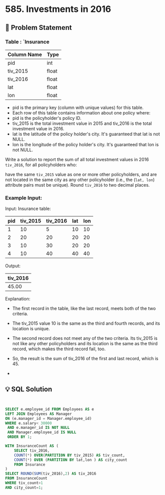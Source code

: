 # 585. Investments in 2016

## 📝 Problem Statement

###  Table : `Insurance 

| Column Name | Type  |
|-------------|-------|
| pid         | int   |
| tiv_2015    | float |
| tiv_2016    | float |
| lat         | float |
| lon         | float |

 - pid is the primary key (column with unique values) for this table.
 - Each row of this table contains information about one policy where:
 - pid is the policyholder's policy ID.
 - tiv_2015 is the total investment value in 2015 and tiv_2016 is the total investment value in 2016.
 - lat is the latitude of the policy holder's city. It's guaranteed that lat is not NULL.
 - lon is the longitude of the policy holder's city. It's guaranteed that lon is not NULL.
 

Write a solution to report the sum of all total investment values in 2016 `tiv_2016`, for all policyholders who:

have the same `tiv_2015` value as one or more other policyholders, and
are not located in the same city as any other policyholder (i.e., the (`lat, lon`) attribute pairs must be unique).
Round `tiv_2016` to two decimal places.


### Example Input:

Input: 
Insurance table:

| pid | tiv_2015 | tiv_2016 | lat | lon |
|-----|----------|----------|-----|-----|
| 1   | 10       | 5        | 10  | 10  |
| 2   | 20       | 20       | 20  | 20  |
| 3   | 10       | 30       | 20  | 20  |
| 4   | 10       | 40       | 40  | 40  |

Output: 

| tiv_2016 |
|----------|
| 45.00    |

Explanation: 
 - The first record in the table, like the last record, meets both of the two criteria.
 - The tiv_2015 value 10 is the same as the third and fourth records, and its location is unique.
 
 - The second record does not meet any of the two criteria. Its tiv_2015 is not like any other policyholders and its location is the same as the third record, which makes the third record fail, too.
 - So, the result is the sum of tiv_2016 of the first and last record, which is 45.

 - 
## 💡 SQL Solution

```sql


SELECT e.employee_id FROM Employees AS e 
LEFT JOIN Employees AS Manager 
ON (e.manager_id = Manager.employee_id)
WHERE e.salary< 30000
 AND e.manager_id IS NOT NULL
 AND Manager.employee_id IS NULL
 ORDER BY 1;

WITH InsuranceCount AS (
    SELECT tiv_2016,
    COUNT(*) OVER(PARTITION BY tiv_2015) AS tiv_count,
    COUNT(*) OVER (PARTITION BY lat,lon ) AS city_count
    FROM Insurance
)
SELECT ROUND(SUM(tiv_2016),2) AS tiv_2016
FROM InsuranceCount 
WHERE tiv_count>1
AND city_count=1;
